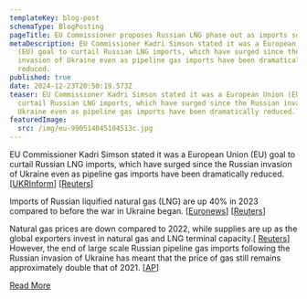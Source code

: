 ```yaml
---
templateKey: blog-post
schemaType: BlogPosting
pageTitle: EU Commissioner proposes Russian LNG phase out as imports surge
metaDescription: EU Commissioner Kadri Simson stated it was a European Union
  (EU) goal to curtail Russian LNG imports, which have surged since the Russian
  invasion of Ukraine even as pipeline gas imports have been dramatically
  reduced.
published: true
date: 2024-12-23T20:50:19.573Z
teaser: EU Commissioner Kadri Simson stated it was a European Union (EU) goal to
  curtail Russian LNG imports, which have surged since the Russian invasion of
  Ukraine even as pipeline gas imports have been dramatically reduced.
featuredImage:
  src: /img/eu-990514045104513c.jpg
---
```

EU Commissioner Kadri Simson stated it was a European Union (EU) goal to curtail Russian LNG imports, which have surged since the Russian invasion of Ukraine even as pipeline gas imports have been dramatically reduced. [[UKRInform](https://email.cpg-online.de/t/d-l-vidxil-l-ujr/)] [[Reuters](https://email.cpg-online.de/t/d-l-vidxil-l-ujy/)]

Imports of Russian liquified natural gas (LNG) are up 40% in 2023 compared to before the war in Ukraine began. [[Euronews](https://email.cpg-online.de/t/d-l-vidxil-l-ujj/)] [[Reuters](https://email.cpg-online.de/t/d-l-vidxil-l-ujt/)]

Natural gas prices are down compared to 2022, while supplies are up as the global exporters invest in natural gas and LNG terminal capacity.[ [](https://email.cpg-online.de/t/d-l-vidxil-l-uji/) [Reuters](https://email.cpg-online.de/t/d-l-vidxil-l-ujd/)] However, the end of large scale Russian pipeline gas imports following the Russian invasion of Ukraine has meant that the price of gas still remains approximately double that of 2021. [[AP](https://email.cpg-online.de/t/d-l-vidxil-l-ujh/)]

[R﻿ead More](https://email.cpg-online.de/t/d-6B88FEC8BC409FB02540EF23F30FEDED)
